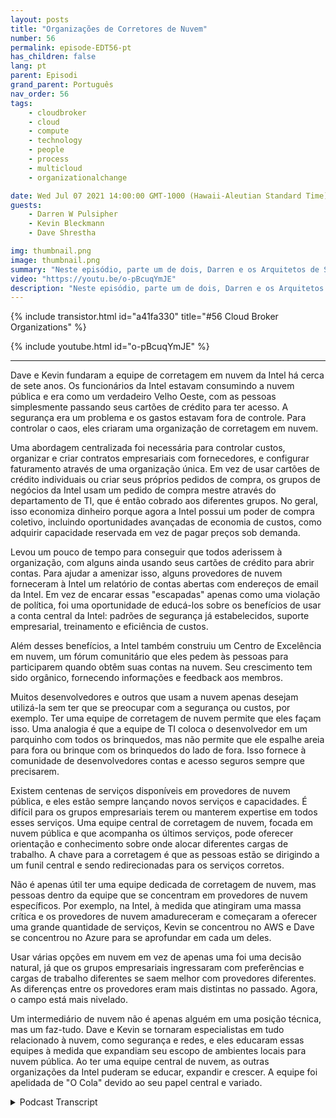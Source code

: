 ```yaml
---
layout: posts
title: "Organizações de Corretores de Nuvem"
number: 56
permalink: episode-EDT56-pt
has_children: false
lang: pt
parent: Episodi
grand_parent: Português
nav_order: 56
tags:
    - cloudbroker
    - cloud
    - compute
    - technology
    - people
    - process
    - multicloud
    - organizationalchange

date: Wed Jul 07 2021 14:00:00 GMT-1000 (Hawaii-Aleutian Standard Time)
guests:
    - Darren W Pulsipher
    - Kevin Bleckmann
    - Dave Shrestha

img: thumbnail.png
image: thumbnail.png
summary: "Neste episódio, parte um de dois, Darren e os Arquitetos de Soluções em Nuvem da Intel Dave Shrestha e Kevin Bleckman falam sobre a importância de uma organização intermediária de nuvem. Dave e Kevin fundaram a equipe de intermediação em nuvem da Intel há cerca de sete anos. Os trabalhadores da Intel estavam consumindo a nuvem pública, e era como o oeste selvagem, com pessoas simplesmente passando seus cartões de crédito para ter acesso. A segurança era uma questão, e os gastos ficaram fora de controle. Para colocar ordem no caos, eles criaram uma organização intermediária de nuvem."
video: "https://youtu.be/o-pBcuqYmJE"
description: "Neste episódio, parte um de dois, Darren e os Arquitetos de Soluções em Nuvem da Intel Dave Shrestha e Kevin Bleckman falam sobre a importância de uma organização intermediária de nuvem. Dave e Kevin fundaram a equipe de intermediação em nuvem da Intel há cerca de sete anos. Os trabalhadores da Intel estavam consumindo a nuvem pública, e era como o oeste selvagem, com pessoas simplesmente passando seus cartões de crédito para ter acesso. A segurança era uma questão, e os gastos ficaram fora de controle. Para colocar ordem no caos, eles criaram uma organização intermediária de nuvem."
---
```


<div>
{% include transistor.html id="a41fa330" title="#56 Cloud Broker Organizations" %}

{% include youtube.html id="o-pBcuqYmJE" %}
</div>

---

Dave e Kevin fundaram a equipe de corretagem em nuvem da Intel há cerca de sete anos. Os funcionários da Intel estavam consumindo a nuvem pública e era como um verdadeiro Velho Oeste, com as pessoas simplesmente passando seus cartões de crédito para ter acesso. A segurança era um problema e os gastos estavam fora de controle. Para controlar o caos, eles criaram uma organização de corretagem em nuvem.

Uma abordagem centralizada foi necessária para controlar custos, organizar e criar contratos empresariais com fornecedores, e configurar faturamento através de uma organização única. Em vez de usar cartões de crédito individuais ou criar seus próprios pedidos de compra, os grupos de negócios da Intel usam um pedido de compra mestre através do departamento de TI, que é então cobrado aos diferentes grupos. No geral, isso economiza dinheiro porque agora a Intel possui um poder de compra coletivo, incluindo oportunidades avançadas de economia de custos, como adquirir capacidade reservada em vez de pagar preços sob demanda.

Levou um pouco de tempo para conseguir que todos aderissem à organização, com alguns ainda usando seus cartões de crédito para abrir contas. Para ajudar a amenizar isso, alguns provedores de nuvem forneceram à Intel um relatório de contas abertas com endereços de email da Intel. Em vez de encarar essas "escapadas" apenas como uma violação de política, foi uma oportunidade de educá-los sobre os benefícios de usar a conta central da Intel: padrões de segurança já estabelecidos, suporte empresarial, treinamento e eficiência de custos.

Além desses benefícios, a Intel também construiu um Centro de Excelência em nuvem, um fórum comunitário que eles pedem às pessoas para participarem quando obtêm suas contas na nuvem. Seu crescimento tem sido orgânico, fornecendo informações e feedback aos membros.

Muitos desenvolvedores e outros que usam a nuvem apenas desejam utilizá-la sem ter que se preocupar com a segurança ou custos, por exemplo. Ter uma equipe de corretagem de nuvem permite que eles façam isso. Uma analogia é que a equipe de TI coloca o desenvolvedor em um parquinho com todos os brinquedos, mas não permite que ele espalhe areia para fora ou brinque com os brinquedos do lado de fora. Isso fornece à comunidade de desenvolvedores contas e acesso seguros sempre que precisarem.

Existem centenas de serviços disponíveis em provedores de nuvem pública, e eles estão sempre lançando novos serviços e capacidades. É difícil para os grupos empresariais terem ou manterem expertise em todos esses serviços. Uma equipe central de corretagem de nuvem, focada em nuvem pública e que acompanha os últimos serviços, pode oferecer orientação e conhecimento sobre onde alocar diferentes cargas de trabalho. A chave para a corretagem é que as pessoas estão se dirigindo a um funil central e sendo redirecionadas para os serviços corretos.

Não é apenas útil ter uma equipe dedicada de corretagem de nuvem, mas pessoas dentro da equipe que se concentram em provedores de nuvem específicos. Por exemplo, na Intel, à medida que atingiram uma massa crítica e os provedores de nuvem amadureceram e começaram a oferecer uma grande quantidade de serviços, Kevin se concentrou no AWS e Dave se concentrou no Azure para se aprofundar em cada um deles.

Usar várias opções em nuvem em vez de apenas uma foi uma decisão natural, já que os grupos empresariais ingressaram com preferências e cargas de trabalho diferentes se saem melhor com provedores diferentes. As diferenças entre os provedores eram mais distintas no passado. Agora, o campo está mais nivelado.

Um intermediário de nuvem não é apenas alguém em uma posição técnica, mas um faz-tudo. Dave e Kevin se tornaram especialistas em tudo relacionado à nuvem, como segurança e redes, e eles educaram essas equipes à medida que expandiam seu escopo de ambientes locais para nuvem pública. Ao ter uma equipe central de nuvem, as outras organizações da Intel puderam se educar, expandir e crescer. A equipe foi apelidada de "O Cola" devido ao seu papel central e variado.



<details>
<summary> Podcast Transcript </summary>

<p></p>

</details>
